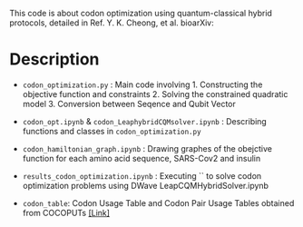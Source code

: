 This code is about codon optimization using quantum-classical hybrid protocols, detailed in Ref. Y. K. Cheong, et al. bioarXiv: 

# Description

* `codon_optimization.py` : Main code involving 1. Constructing the objective function and constraints 2. Solving the constrained quadratic model 3. Conversion between Seqence and Qubit Vector 

* `codon_opt.ipynb` & `codon_LeaphybridCQMsolver.ipynb` : Describing functions and classes in `codon_optimization.py`

* `codon_hamiltonian_graph.ipynb` : Drawing graphes of the obejctive function for each amino acid sequence, SARS-Cov2 and insulin

* `results_codon_optimization.ipynb` : Executing `` to solve codon optimization problems using DWave LeapCQMHybridSolver.ipynb

* `codon_table`: Codon Usage Table and Codon Pair Usage Tables obtained from COCOPUTs [[Link]](https://dnahive.fda.gov/dna.cgi?cmd=cuts_main)
